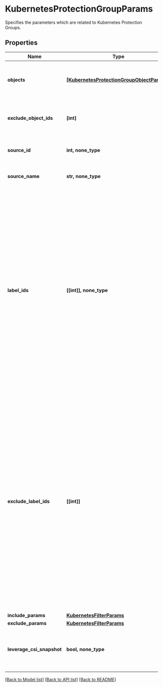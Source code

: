 # KubernetesProtectionGroupParams

Specifies the parameters which are related to Kubernetes Protection Groups.

## Properties
Name | Type | Description | Notes
------------ | ------------- | ------------- | -------------
**objects** | [**[KubernetesProtectionGroupObjectParams]**](KubernetesProtectionGroupObjectParams.md) | Specifies the objects included in the Protection Group. | [optional] 
**exclude_object_ids** | **[int]** | Specifies the objects to be excluded in the Protection Group. | [optional] 
**source_id** | **int, none_type** | Specifies the id of the parent of the objects. | [optional] [readonly] 
**source_name** | **str, none_type** | Specifies the name of the parent of the objects. | [optional] [readonly] 
**label_ids** | **[[int]], none_type** | Array of array of label IDs that specify labels to protect. Optionally specify a list of labels to protect by listing protection source ids of labels in this two dimensional array. Using this two dimensional array of label IDs, the cluster generates a list of namespaces to protect, which are derived from intersections of the inner arrays and union of the outer array. | [optional] 
**exclude_label_ids** | **[[int]]** | Array of arrays of label IDs that specify labels to exclude. Optionally specify a list of labels to exclude from protecting by listing protection source ids of labels in this two dimensional array. Using this two dimensional array of label IDs, the Cluster generates a list of namespaces to exclude from protecting, which are derived from intersections of the inner arrays and union of the outer array. | [optional] 
**include_params** | [**KubernetesFilterParams**](KubernetesFilterParams.md) |  | [optional] 
**exclude_params** | [**KubernetesFilterParams**](KubernetesFilterParams.md) |  | [optional] 
**leverage_csi_snapshot** | **bool, none_type** | Specifies if CSI snapshots should be used for backup of namespaces. | [optional] 

[[Back to Model list]](../README.md#documentation-for-models) [[Back to API list]](../README.md#documentation-for-api-endpoints) [[Back to README]](../README.md)


